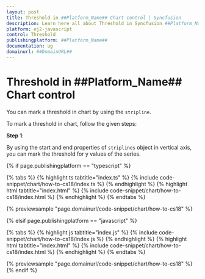 ```yaml
---
layout: post
title: Threshold in ##Platform_Name## Chart control | Syncfusion
description: Learn here all about Threshold in Syncfusion ##Platform_Name## Chart control of Syncfusion Essential JS 2 and more.
platform: ej2-javascript
control: Threshold 
publishingplatform: ##Platform_Name##
documentation: ug
domainurl: ##DomainURL##
---
```


# Threshold in ##Platform_Name## Chart control

You can mark a threshold in chart by using the `stripline`.

To mark a threshold in chart, follow the given steps:

**Step 1**:

By using the start and end properties of `striplines` object in vertical axis, you can mark the threshold for y values of the series.

{% if page.publishingplatform == "typescript" %}

 {% tabs %}
{% highlight ts tabtitle="index.ts" %}
{% include code-snippet/chart/how-to-cs18/index.ts %}
{% endhighlight %}
{% highlight html tabtitle="index.html" %}
{% include code-snippet/chart/how-to-cs18/index.html %}
{% endhighlight %}
{% endtabs %}
        
{% previewsample "page.domainurl/code-snippet/chart/how-to-cs18" %}

{% elsif page.publishingplatform == "javascript" %}

{% tabs %}
{% highlight js tabtitle="index.js" %}
{% include code-snippet/chart/how-to-cs18/index.js %}
{% endhighlight %}
{% highlight html tabtitle="index.html" %}
{% include code-snippet/chart/how-to-cs18/index.html %}
{% endhighlight %}
{% endtabs %}

{% previewsample "page.domainurl/code-snippet/chart/how-to-cs18" %}
{% endif %}